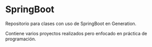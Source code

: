# SpringBoot
Repositorio para clases con uso de SpringBoot en Generation.

Contiene varios proyectos realizados pero enfocado en práctica de programación. 
